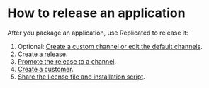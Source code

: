 # How to release an application

After you package an application, use Replicated to release it:

1. Optional: [Create a custom channel or edit the default channels](releases-creating-channels).
1. [Create a release](releases-creating-releases).
1. [Promote the release to a channel](releases-promoting).
1. [Create a customer](releases-creating-customer).
1. [Share the license file and installation script](releases-sharing-license-install-script).

